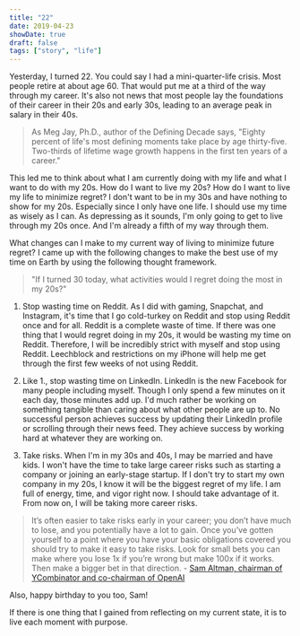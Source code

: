 ```yaml
---
title: "22"
date: 2019-04-23
showDate: true
draft: false
tags: ["story", "life"]
---
```


Yesterday, I turned 22. You could say I had a mini-quarter-life crisis. Most people retire at about age 60. That would put me at a third of the way through my career. It's also not news that most people lay the foundations of their career in their 20s and early 30s, leading to an average peak in salary in their 40s.

> As Meg Jay, Ph.D., author of the Defining Decade says,
"Eighty percent of life's most defining moments take place by age thirty-five. Two-thirds of lifetime wage growth happens in the first ten years of a career."

This led me to think about what I am currently doing with my life and what I want to do with my 20s. How do I want to live my 20s? How do I want to live my life to minimize regret? I don't want to be in my 30s and have nothing to show for my 20s. Especially since I only have one life. I should use my time as wisely as I can. As depressing as it sounds, I'm only going to get to live through my 20s once. And I'm already a fifth of my way through them.

What changes can I make to my current way of living to minimize future regret? I came up with the following changes to make the best use of my time on Earth by using the following thought framework.

> "If I turned 30 today, what activities would I regret doing the most in my 20s?"

1. Stop wasting time on Reddit. As I did with gaming, Snapchat, and Instagram, it's time that I go cold-turkey on Reddit and stop using Reddit once and for all. Reddit is a complete waste of time. If there was one thing that I would regret doing in my 20s, it would be wasting my time on Reddit. Therefore, I will be incredibly strict with myself and stop using Reddit. Leechblock and restrictions on my iPhone will help me get through the first few weeks of not using Reddit.

2. Like 1., stop wasting time on LinkedIn. LinkedIn is the new Facebook for many people including myself. Though I only spend a few minutes on it each day, those minutes add up. I'd much rather be working on something tangible than caring about what other people are up to. No successful person achieves success by updating their LinkedIn profile or scrolling through their news feed. They achieve success by working hard at whatever they are working on.

3. Take risks. When I'm in my 30s and 40s, I may be married and have kids. I won't have the time to take large career risks such as starting a company or joining an early-stage startup. If I don't try to start my own company in my 20s, I know it will be the biggest regret of my life. I am full of energy, time, and vigor right now. I should take advantage of it. From now on, I will be taking more career risks.

> It’s often easier to take risks early in your career; you don’t have much to lose, and you potentially have a lot to gain. Once you’ve gotten yourself to a point where you have your basic obligations covered you should try to make it easy to take risks. Look for small bets you can make where you lose 1x if you’re wrong but make 100x if it works. Then make a bigger bet in that direction. - [Sam Altman, chairman of YCombinator and co-chairman of OpenAI](http://blog.samaltman.com/)

Also, happy birthday to you too, Sam!

If there is one thing that I gained from reflecting on my current state, it is to live each moment with purpose.








